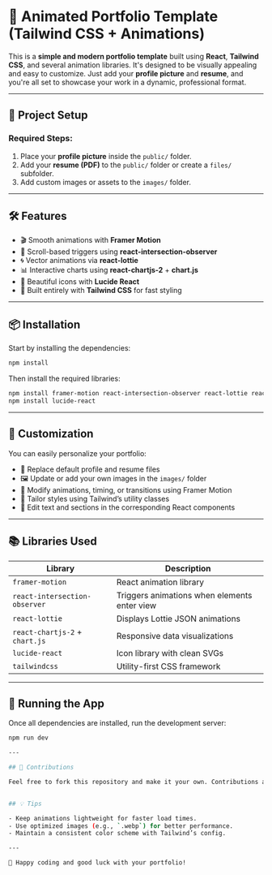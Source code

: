 # 🚀 Animated Portfolio Template (Tailwind CSS + Animations)

This is a **simple and modern portfolio template** built using **React**, **Tailwind CSS**, and several animation libraries. It's designed to be visually appealing and easy to customize. Just add your **profile picture** and **resume**, and you're all set to showcase your work in a dynamic, professional format.

---

## 📁 Project Setup

### Required Steps:

1. Place your **profile picture** inside the `public/` folder.
2. Add your **resume (PDF)** to the `public/` folder or create a `files/` subfolder.
3. Add custom images or assets to the `images/` folder.

---

## 🛠️ Features

- 🎬 Smooth animations with **Framer Motion**
- 👀 Scroll-based triggers using **react-intersection-observer**
- 🌀 Vector animations via **react-lottie**
- 📊 Interactive charts using **react-chartjs-2** + **chart.js**
- 💠 Beautiful icons with **Lucide React**
- 💎 Built entirely with **Tailwind CSS** for fast styling

---

## 📦 Installation

Start by installing the dependencies:

```bash
npm install
```

Then install the required libraries:

```bash
npm install framer-motion react-intersection-observer react-lottie react-chartjs-2 chart.js
npm install lucide-react
```

---

## 🎨 Customization

You can easily personalize your portfolio:

- 🧑 Replace default profile and resume files
- 🖼️ Update or add your own images in the `images/` folder
- 🧩 Modify animations, timing, or transitions using Framer Motion
- 🎨 Tailor styles using Tailwind’s utility classes
- 🧾 Edit text and sections in the corresponding React components

---

## 📚 Libraries Used

| Library                        | Description                                 |
|-------------------------------|----------------------------------------------|
| `framer-motion`               | React animation library                      |
| `react-intersection-observer` | Triggers animations when elements enter view |
| `react-lottie`                | Displays Lottie JSON animations              |
| `react-chartjs-2` + `chart.js`| Responsive data visualizations               |
| `lucide-react`                | Icon library with clean SVGs                 |
| `tailwindcss`                 | Utility-first CSS framework                  |

---

## 🚀 Running the App

Once all dependencies are installed, run the development server:

```bash
npm run dev

---

## 🙌 Contributions

Feel free to fork this repository and make it your own. Contributions are welcome!


## 💡 Tips

- Keep animations lightweight for faster load times.
- Use optimized images (e.g., `.webp`) for better performance.
- Maintain a consistent color scheme with Tailwind’s config.

---

🎉 Happy coding and good luck with your portfolio!
